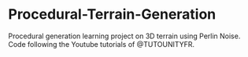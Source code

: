 # Procedural-Terrain-Generation
Procedural generation learning project on 3D terrain using Perlin Noise. Code following the Youtube tutorials of @TUTOUNITYFR.

